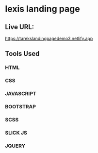 # lexis landing page 

## Live URL:
https://tarekslandingpagedemo3.netlify.app

## Tools Used 

### HTML
### CSS
### JAVASCRIPT

### BOOTSTRAP
### SCSS
### SLICK JS
### JQUERY


